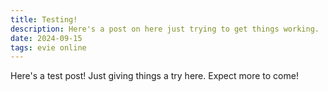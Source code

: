 ```yaml
---
title: Testing!
description: Here's a post on here just trying to get things working.
date: 2024-09-15
tags: evie online
---
```


Here's a test post! Just giving things a try here. Expect more to come!
